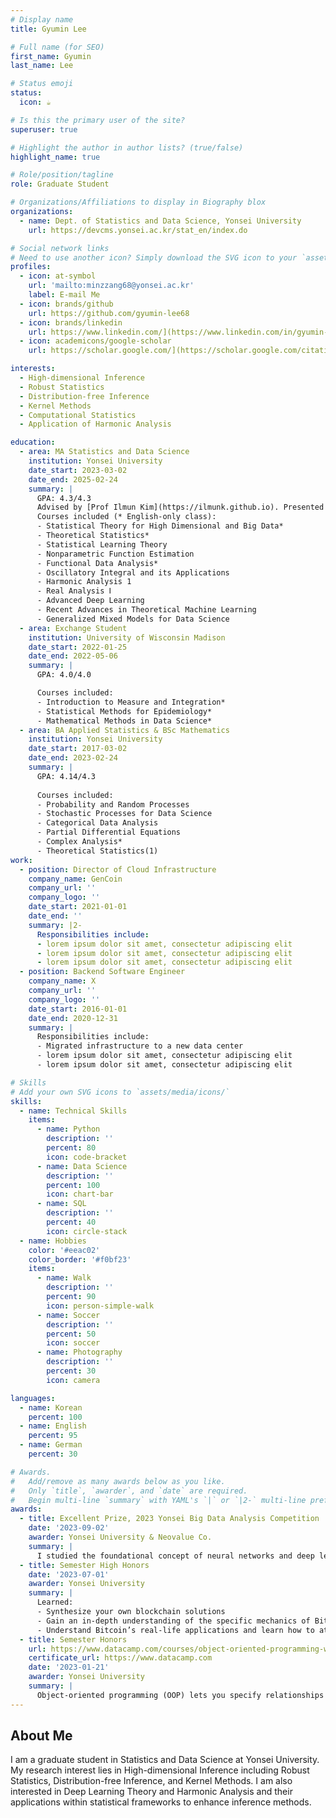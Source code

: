 ```yaml
---
# Display name
title: Gyumin Lee

# Full name (for SEO)
first_name: Gyumin
last_name: Lee

# Status emoji
status:
  icon: ☕️

# Is this the primary user of the site?
superuser: true

# Highlight the author in author lists? (true/false)
highlight_name: true

# Role/position/tagline
role: Graduate Student

# Organizations/Affiliations to display in Biography blox
organizations:
  - name: Dept. of Statistics and Data Science, Yonsei University
    url: https://devcms.yonsei.ac.kr/stat_en/index.do

# Social network links
# Need to use another icon? Simply download the SVG icon to your `assets/media/icons/` folder.
profiles:
  - icon: at-symbol
    url: 'mailto:minzzang68@yonsei.ac.kr'
    label: E-mail Me
  - icon: brands/github
    url: https://github.com/gyumin-lee68
  - icon: brands/linkedin
    url: https://www.linkedin.com/](https://www.linkedin.com/in/gyumin-lee-154459232/
  - icon: academicons/google-scholar
    url: https://scholar.google.com/](https://scholar.google.com/citations?user=g8M9KpsAAAAJ&hl=ko

interests:
  - High-dimensional Inference
  - Robust Statistics
  - Distribution-free Inference
  - Kernel Methods
  - Computational Statistics
  - Application of Harmonic Analysis

education:
  - area: MA Statistics and Data Science
    institution: Yonsei University
    date_start: 2023-03-02
    date_end: 2025-02-24
    summary: |
      GPA: 4.3/4.3
      Advised by [Prof Ilmun Kim](https://ilmunk.github.io). Presented ongoing work at 2024 Korean Statistical Society Winter Conference and 2024 Brain Korea Student Seminar.
      Courses included (* English-only class):
      - Statistical Theory for High Dimensional and Big Data*
      - Theoretical Statistics*
      - Statistical Learning Theory
      - Nonparametric Function Estimation
      - Functional Data Analysis*
      - Oscillatory Integral and its Applications
      - Harmonic Analysis 1
      - Real Analysis Ⅰ
      - Advanced Deep Learning
      - Recent Advances in Theoretical Machine Learning
      - Generalized Mixed Models for Data Science
  - area: Exchange Student
    institution: University of Wisconsin Madison
    date_start: 2022-01-25
    date_end: 2022-05-06
    summary: |
      GPA: 4.0/4.0

      Courses included:
      - Introduction to Measure and Integration*
      - Statistical Methods for Epidemiology*
      - Mathematical Methods in Data Science*
  - area: BA Applied Statistics & BSc Mathematics
    institution: Yonsei University
    date_start: 2017-03-02
    date_end: 2023-02-24
    summary: |
      GPA: 4.14/4.3
      
      Courses included:
      - Probability and Random Processes 
      - Stochastic Processes for Data Science
      - Categorical Data Analysis 
      - Partial Differential Equations
      - Complex Analysis*
      - Theoretical Statistics(1)
work:
  - position: Director of Cloud Infrastructure
    company_name: GenCoin
    company_url: ''
    company_logo: ''
    date_start: 2021-01-01
    date_end: ''
    summary: |2-
      Responsibilities include:
      - lorem ipsum dolor sit amet, consectetur adipiscing elit
      - lorem ipsum dolor sit amet, consectetur adipiscing elit
      - lorem ipsum dolor sit amet, consectetur adipiscing elit
  - position: Backend Software Engineer
    company_name: X
    company_url: ''
    company_logo: ''
    date_start: 2016-01-01
    date_end: 2020-12-31
    summary: |
      Responsibilities include:
      - Migrated infrastructure to a new data center
      - lorem ipsum dolor sit amet, consectetur adipiscing elit
      - lorem ipsum dolor sit amet, consectetur adipiscing elit

# Skills
# Add your own SVG icons to `assets/media/icons/`
skills:
  - name: Technical Skills
    items:
      - name: Python
        description: ''
        percent: 80
        icon: code-bracket
      - name: Data Science
        description: ''
        percent: 100
        icon: chart-bar
      - name: SQL
        description: ''
        percent: 40
        icon: circle-stack
  - name: Hobbies
    color: '#eeac02'
    color_border: '#f0bf23'
    items:
      - name: Walk
        description: ''
        percent: 90
        icon: person-simple-walk
      - name: Soccer
        description: ''
        percent: 50
        icon: soccer
      - name: Photography
        description: ''
        percent: 30
        icon: camera

languages:
  - name: Korean
    percent: 100
  - name: English
    percent: 95
  - name: German
    percent: 30

# Awards.
#   Add/remove as many awards below as you like.
#   Only `title`, `awarder`, and `date` are required.
#   Begin multi-line `summary` with YAML's `|` or `|2-` multi-line prefix and indent 2 spaces below.
awards:
  - title: Excellent Prize, 2023 Yonsei Big Data Analysis Competition 
    date: '2023-09-02'
    awarder: Yonsei University & Neovalue Co.
    summary: |
      I studied the foundational concept of neural networks and deep learning. By the end, I was familiar with the significant technological trends driving the rise of deep learning; build, train, and apply fully connected deep neural networks; implement efficient (vectorized) neural networks; identify key parameters in a neural network’s architecture; and apply deep learning to your own applications.
  - title: Semester High Honors
    date: '2023-07-01'
    awarder: Yonsei University
    summary: |
      Learned:
      - Synthesize your own blockchain solutions
      - Gain an in-depth understanding of the specific mechanics of Bitcoin
      - Understand Bitcoin’s real-life applications and learn how to attack and destroy Bitcoin, Ethereum, smart contracts and Dapps, and alternatives to Bitcoin’s Proof-of-Work consensus algorithm
  - title: Semester Honors
    url: https://www.datacamp.com/courses/object-oriented-programming-with-s3-and-r6-in-r
    certificate_url: https://www.datacamp.com
    date: '2023-01-21'
    awarder: Yonsei University
    summary: |
      Object-oriented programming (OOP) lets you specify relationships between functions and the objects that they can act on, helping you manage complexity in your code. This is an intermediate level course, providing an introduction to OOP, using the S3 and R6 systems. S3 is a great day-to-day R programming tool that simplifies some of the functions that you write. R6 is especially useful for industry-specific analyses, working with web APIs, and building GUIs.
---
```


## About Me

I am a graduate student in Statistics and Data Science at Yonsei University. My research interest lies in High-dimensional Inference including Robust Statistics, Distribution-free Inference, and Kernel Methods. I am also interested in Deep Learning Theory and Harmonic Analysis and their applications within statistical frameworks to enhance inference methods.
